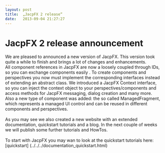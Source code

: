 ```yaml
---
layout: post
title:  „JacpFX 2 release“
date:   2013-09-04 21:27:27
---
```

# JacpFX 2 release announcement #
We are pleased to announced a new version of JacpFX. This version took quite a while to finish and brings a lot of changes and enhancements. 
<br/>
All component references in JacpFX  are now a loosely coupled through IDs, so you can exchange components easily . To create components and perspectives you now must implement the corresponding interfaces instead of extending an abstract class. We introduced a JacpFX Context interface, so you can inject the context object to your perspectives/components and access methods for JacpFX messaging, dialog creation and many more. Also a new type of component was added: the so called ManagedFragment, which represents a managed UI control and can be reused in different components and perspectives.
<br/>
<br/>
As you may see we also created a new website with an extended documentation, quickstart tutorials and  a blog. In the next couple of weeks we will publish some further tutorials and HowTos.
<br/>
<br/>
To start with JacpFX you may wan to look at the quickstart tutorials here:  [quickstart] (../../../documentation_quickstart.html)



